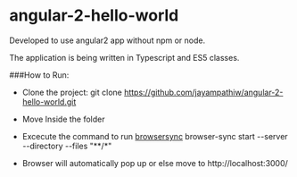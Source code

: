 # angular-2-hello-world

Developed to use angular2 app without npm or node.

The application is being written in Typescript and ES5 classes. 

###How to Run:
* Clone the project:
git clone https://github.com/jayampathiw/angular-2-hello-world.git

* Move Inside the folder

* Excecute the command to run [browsersync](https://www.browsersync.io/)
browser-sync start --server --directory --files "**/*"

* Browser will automatically pop up or else move to 
http://localhost:3000/